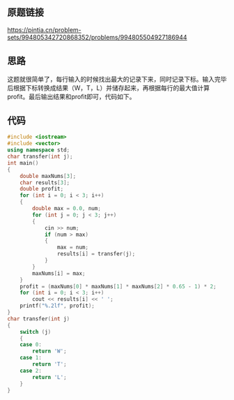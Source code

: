 ## 原题链接
https://pintia.cn/problem-sets/994805342720868352/problems/994805504927186944

## 思路
这题就很简单了，每行输入的时候找出最大的记录下来，同时记录下标。输入完毕后根据下标转换成结果（W，T，L）并储存起来，再根据每行的最大值计算profit。最后输出结果和profit即可，代码如下。

## 代码
```cpp
#include <iostream>
#include <vector>
using namespace std;
char transfer(int j);
int main()
{
	double maxNums[3];
	char results[3];
	double profit;
	for (int i = 0; i < 3; i++)
	{
		double max = 0.0, num;
		for (int j = 0; j < 3; j++)
		{
			cin >> num;
			if (num > max)
			{
				max = num;
				results[i] = transfer(j);
			}
		}
		maxNums[i] = max;
	}
	profit = (maxNums[0] * maxNums[1] * maxNums[2] * 0.65 - 1) * 2;
	for (int i = 0; i < 3; i++)
		cout << results[i] << ' ';
	printf("%.2lf", profit);
}
char transfer(int j)
{
	switch (j)
	{
	case 0:
		return 'W';
	case 1:
		return 'T';
	case 2:
		return 'L';
	}
}
```
